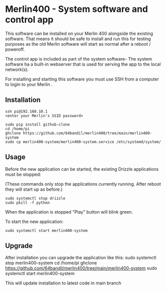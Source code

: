 # Merlin400 - System software and control app
This software can be installed on your Merlin 400 alongside the existing software.
That means it should be safe to install and run this for testing purposes as the old Merlin software will start as normal after a reboot / poweroff.

The control app is included as part of the system software- The system software ha a built-in webserver that is used for serving the app to the local network(s).

For installing and starting this software you must use SSH from a computer to login to your Merlin .


## Installation
    ssh pi@192.168.10.1
    <enter your Merlin's SSID password>

    sudo pip install github-clone
    cd /home/pi
    ghclone https://github.com/64bandil/merlin400/tree/main/merlin400-system    
    sudo cp merlin400-system/merlin400-system.service /etc/systemd/system/

## Usage
Before the new application can be started, the existing Drizzle applications must be stopped:

(These commands only stop the applications currently running. After reboot they will start up as before.)

    sudo systemctl stop drizzle
    sudo pkill -f python

When the application is stopped "Play" button will blink green.

To start the new application:

    sudo systemctl start merlin400-system


## Upgrade 
After installation you can upgrade the application like this:
    sudo systemctl stop merlin400-system
    cd /home/pi
    ghclone https://github.com/64bandil/merlin400/tree/main/merlin400-system
    sudo systemctl start merlin400-system

This will update installation to latest code in main branch
